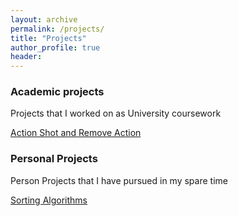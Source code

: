 ```yaml
---
layout: archive
permalink: /projects/
title: "Projects"
author_profile: true
header:
---
```

### Academic projects
Projects that I worked on as University coursework

[Action Shot and Remove Action](https://lancelancezhang.github.io/MatlabImageEditor/)

### Personal Projects
Person Projects that I have pursued in my spare time

[Sorting Algorithms](https://lancelancezhang.github.io/SortingAlgorithms/)
